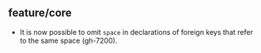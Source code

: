 ## feature/core

* It is now possible to omit `space` in declarations of foreign keys that
  refer to the same space (gh-7200).
